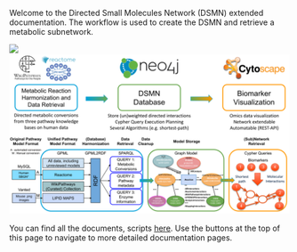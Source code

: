 Welcome to the Directed Small Molecules Network (DSMN) extended documentation.
The workflow is used to create the DSMN and retrieve a metabolic subnetwork.

![](./workflow1.svg)
<img src="./images/logos/Figure1_workflowDSMN.svg">

You can find all the documents, scripts [here](https://github.com/mkutmon/DirectedSmallMoleculesNetwork). Use the buttons at the top of this page to navigate to more detailed documentation pages.

